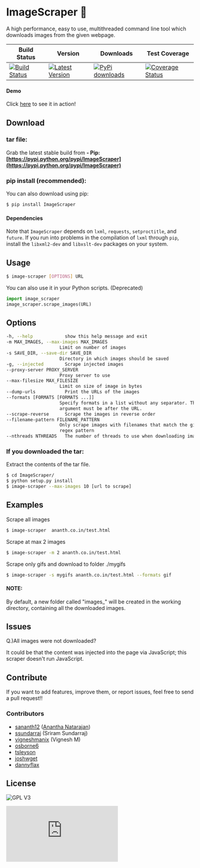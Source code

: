ImageScraper :page_with_curl:
============
A high performance, easy to use, multithreaded command line tool which downloads images from the given webpage.

| Build Status | Version | Downloads | Test Coverage |
| ------------ | ------- | --------- | ------------- |
| [![Build Status](https://travis-ci.org/sananth12/ImageScraper.svg?branch=master)](https://travis-ci.org/sananth12/ImageScraper) |  [![Latest Version](https://pypip.in/v/ImageScraper/badge.png)](https://pypi.python.org/pypi/ImageScraper/) | [![PyPi downloads](http://img.shields.io/badge/downloads-20k%20total-blue.svg)](https://pypi.python.org/pypi/ImageScraper) | [![Coverage Status](https://coveralls.io/repos/sananth12/ImageScraper/badge.svg?branch=coverage)](https://coveralls.io/r/sananth12/ImageScraper?branch=coverage) |

#### Demo
Click [here](http://showterm.io/d3aef5bc3f37cd49757d1#fast) to see it in action!

Download
--------
### tar file:
Grab the latest stable build from **- Pip: [https://pypi.python.org/pypi/ImageScraper](https://pypi.python.org/pypi/ImageScraper)** 

### pip install (recommended):
You can also download using pip:
```sh
$ pip install ImageScraper
``` 
#### **Dependencies**
Note that ``ImageScraper`` depends on ``lxml``, ``requests``, ``setproctitle``, and ``future``. 
If you run into problems in the compilation of ``lxml`` through ``pip``, install the ``libxml2-dev`` and ``libxslt-dev`` packages on your system.

Usage
-----
```sh
$ image-scraper [OPTIONS] URL
```


You can also use it in your Python scripts. (Deprecated)
```py
import image_scraper
image_scraper.scrape_images(URL)
```

Options
-------
```sh
-h, --help            show this help message and exit
-m MAX_IMAGES, --max-images MAX_IMAGES
                    Limit on number of images
-s SAVE_DIR, --save-dir SAVE_DIR
                    Directory in which images should be saved
-g, --injected        Scrape injected images
--proxy-server PROXY_SERVER
                    Proxy server to use
--max-filesize MAX_FILESIZE
                    Limit on size of image in bytes
--dump-urls           Print the URLs of the images
--formats [FORMATS [FORMATS ...]]
                    Specify formats in a list without any separator. This
                    argument must be after the URL.
--scrape-reverse      Scrape the images in reverse order
--filename-pattern FILENAME_PATTERN
                    Only scrape images with filenames that match the given
                    regex pattern
--nthreads NTHREADS   The number of threads to use when downloading images.
```

### If you downloaded the tar:
Extract the contents of the tar file.


```sh
$ cd ImageScraper/
$ python setup.py install
$ image-scraper --max-images 10 [url to scrape]

```

Examples
--------

Scrape all images 
```sh
$ image-scraper  ananth.co.in/test.html
```

Scrape at max 2 images
```sh
$ image-scraper -m 2 ananth.co.in/test.html
```

Scrape only gifs and download to folder ./mygifs
```sh
$ image-scraper -s mygifs ananth.co.in/test.html --formats gif
```

#### NOTE:
By default, a new folder called "images_<domain>" will be created in the working directory, containing all the downloaded images.


Issues
------

Q.)All images were not downloaded?

It could be that the content was injected into the page via JavaScript; this scraper doesn't run JavaScript. 
 

Contribute
----------
If you want to add features, improve them, or report issues, feel free to send a pull request!!

### Contributors

- [sananth12](https://github.com/sananth12) ([Anantha Natarajan](http://ananth.co.in))
- [ssundarraj](https://github.com/ssundarraj) (Sriram Sundarraj)
- [vigneshmanix](https://github.com/vigneshmanix) (Vignesh M) 
- [osborne6](https://github.com/osborne6)
- [tsleyson](https://github.com/tsleyson)
- [joshwget](https://github.com/joshwget)
- [dannyflax](https://github.com/dannyflax)

License
-------
![GPL V3](https://raw.githubusercontent.com/sananth12/ImageScraper/master/images/gpl.png)


[![Analytics](https://ga-beacon.appspot.com/UA-60764448-1/ImageScraper/README.md)](https://github.com/igrigorik/ga-beacon)
